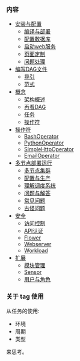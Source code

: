 
### 内容

* [安装与配置](ch01)
    * [编译与部署](ch01/01_编译与部署.md)
    * [配置数据库](ch01/02_配置数据库.md)
    * [启动web服务](ch01/03_启动web服务.md)
    * [页面定制](ch01/04_页面定制.md)
    * [问题处理](ch01/05_问题处理.md)
* [编写DAG文件](ch02)
    * [导引](ch02/01_导引.md)
    * [范式](ch02/02_范式.md)
* [概念](ch03)
    * [架构概述](ch03/01_架构概述.md)
    * [再看DAG](ch03/02_再看DAG.md)
    * [任务](ch03/03_任务.md)
    * [操作符](ch03/04_操作符.md)
* [操作符](ch04)
    * [BashOperator](ch04/01_BashOperator.md)
    * [PythonOperator](ch04/02_PythonOperator.md)
    * [SimpleHttpOperator](ch04/03_SimpleHttpOperator.md)
    * [EmailOperator](ch04/04_EmailOperator.md)
* [多节点部署运行](ch05)
    * [多节点集群](ch05/01_多节点集群.md)
    * [配置与生产](ch05/02_配置与生产.md)
    * [理解调度系统](ch05/03_理解调度系统.md)
    * [问题与解答](ch05/04_问题与解答.md)
    * [常见问题](ch05/05_常见问题.md)
    * [古怪问题](ch05/06_古怪问题.md)
* [安全](ch06)
    * [访问控制](ch06/01_访问控制.md)
    * [API认证](ch06/02_API认证.md)
    * [Flower](ch06/03_Flower.md)
    * [Webserver](ch06/04_Webserver.md)
    * [Workload](ch06/05_Workload.md)
* [扩展](ch07)
    * [模块管理](ch07/01_模块管理.md)
    * [Sensor](ch07/02_sensor.md)
    * [用户与角色](ch07/03_用户与角色.md)

### 关于 tag 使用

从任务的使用:

- 环境
- 周期
- 类型

来思考。

